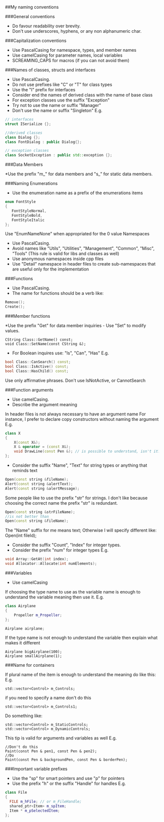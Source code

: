 ##My naming conventions

###General conventions

* Do favour readability over brevity.
* Don't use underscores, hyphens, or any non alphanumeric char.

###Capitalization conventions

* Use PascalCasing for namespace, types, and member names 
* Use camelCasing for parameter names, local variables
* SCREAMING_CAPS for macros (if you can not avoid them)

###Names of classes, structs and interfaces

* Use PascalCasing.
* Do not use prefixes like "C" or "T" for class types
* Use the "I" prefix for interfaces
* Consider end the names of derived class with the name of base class
* For exception classes use the suffix "Exception"
* Try not to use the name or suffix "Manager"
* Don't use the name or suffix "Singleton"
E.g.
```cpp
// interfaces
struct ISerialize {};

//derived classes
class Dialog {};
class FontDialog : public Dialog{};

// exception classes
class SocketException : public std::exception {};

```

###Data Members

*Use the prefix "m_" for data members and "s_" for static data members.

###Naming Enumerations

* Use the enumeration name as a prefix of the enumerations items
```cpp
enum FontStyle
{
   FontStyleNormal,
   FontStyleBold,
   FontStyleItalic
};
```
Use "EnumNameNone" when appropriated for the 0 value
Namespaces

* Use PascalCasing.
* Avoid names like "Utils", "Utilities", "Management", "Common", "Misc", "Tools" (This rule is valid for libs and classes as well)
* Use anonymous namespaces inside cpp files
* Use "Detail" namespace in header files to create sub-namespaces that are useful only for the implementation

###Functions

* Use PascalCasing.
* The name for functions should be a verb like:
```cpp
Remove();
Create();
```

###Member functions

*Use the prefix "Get" for data member inquiries - Use "Set" to modify values.
```
CString Class::GetName() const;
void Class::SetName(const CString &);
```
* For Boolean inquires use: "Is", "Can", "Has"
E.g.
```cpp
bool Class::CanSearch() const;
bool Class::IsActive() const;
bool Class::HasChild() const;
```
Use only affirmative phrases. Don't use IsNotActive, or CannotSearch

###Function arguments

* Use camelCasing. 
* Describe the argument meaning

In header files is not always necessary to have an argument name
For instance, I prefer to declare copy constructors without naming the argument
E.g.
```cpp
class X
{
    X(const X&);
    X & operator = (const X&);
    void DrawLine(const Pen &); // is possible to understand, isn't it?
};
```

* Consider the suffix "Name", "Text" for string types or anything that reminds text
```cpp
Open(const string &fileName);
Alert(const string &alertText);
Alert(const string &alertMessage);
```
Some people like to use the prefix "str" for strings. I don't like because choosing the correct name the prefix "str" is redundant.
```cpp
Open(const string &strFileName);
//is not better than
Open(const string &fileName);
```
The "Name" suffix for me means text; Otherwise I will specify different like:
Open(int fileId);
* Consider the suffix "Count", "Index" for integer types.
* Consider the prefix "num" for integer types
E.g.
```cpp
void Array::GetAt(int index);
void Allocator::Allocate(int numElements);
```

###Variables

* Use camelCasing

If choosing the type name to use as the variable name is enough to understand the variable meaning then use it.
E.g.
```cpp
class Airplane
{
    Propeller m_Propeller;
};

Airplane airplane;
```

If the type name is not enough to understand the variable then explain what makes it different
```
Airplane bigAirplane(100);
Airplane smallAirplane(1);
```
###Name for containers

If plural name of the item is enough to understand the meaning do like this:
E.g.
```
std::vector<Control> m_Controls;
```
if you need to specify a name don't do this
```
std::vector<Control> m_Controls1;
```
Do something like:
```
std::vector<Control> m_StaticControls;
std::vector<Control> m_DynamicControls;
```
This tip is valid for arguments and variables as well
E.g.
```
//Don't do this
Paint(const Pen & pen1, const Pen & pen2);
//Do
Paint(const Pen & backgroundPen, const Pen & borderPen);
```

###Important variable prefixes

* Use the "sp" for smart pointers and use "p" for pointers
* Use the prefix "h" or the suffix "Handle" for handles E.g.
```cpp
class File
{
  FILE m_hFile; // or m_FileHandle;
  shared_ptr<Item> m_spItem;
  Item * m_pSelectedItem;
};
```
